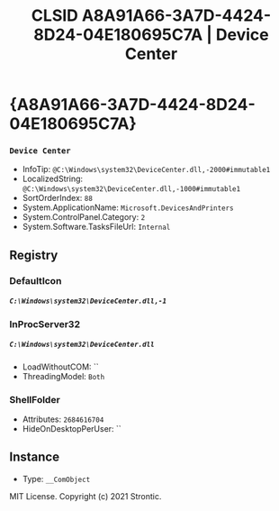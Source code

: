 ﻿---
title: "CLSID A8A91A66-3A7D-4424-8D24-04E180695C7A | Device Center"
excerpt: What is COM-Object CLSID A8A91A66-3A7D-4424-8D24-04E180695C7A?
---

# {A8A91A66-3A7D-4424-8D24-04E180695C7A}

### `Device Center`
* InfoTip: `@C:\Windows\system32\DeviceCenter.dll,-2000#immutable1`
* LocalizedString: `@C:\Windows\system32\DeviceCenter.dll,-1000#immutable1`
* SortOrderIndex: `88`
* System.ApplicationName: `Microsoft.DevicesAndPrinters`
* System.ControlPanel.Category: `2`
* System.Software.TasksFileUrl: `Internal`

## Registry


### DefaultIcon

##### `C:\Windows\system32\DeviceCenter.dll,-1`

### InProcServer32

##### `C:\Windows\system32\DeviceCenter.dll`
* LoadWithoutCOM: ``
* ThreadingModel: `Both`

### ShellFolder

* Attributes: `2684616704`
* HideOnDesktopPerUser: ``

## Instance

* Type: `__ComObject`

MIT License. Copyright (c) 2021 Strontic.


